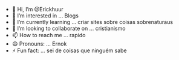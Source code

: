 - 👋 Hi, I’m @Erickhuur
- 👀 I’m interested in ... Blogs 
- 🌱 I’m currently learning ... criar sites sobre coisas sobrenaturaus
- 💞️ I’m looking to collaborate on ... cristianismo
- 📫 How to reach me ... rapido
- 😄 Pronouns: ... Ernok
- ⚡ Fun fact: ... sei de coisas que ninguém sabe

<!---
Erickhuur/Erickhuur is a ✨ special ✨ repository because its `README.md` (this file) appears on your GitHub profile.
You can click the Preview link to take a look at your changes.
--->
